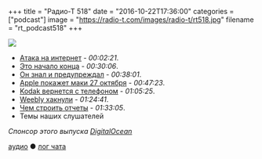 +++
title = "Радио-Т 518"
date = "2016-10-22T17:36:00"
categories = ["podcast"]
image = "https://radio-t.com/images/radio-t/rt518.jpg"
filename = "rt_podcast518"
+++

![](https://radio-t.com/images/radio-t/rt518.jpg)

- [Атака на интернет](https://www.wired.com/2016/10/internet-outage-ddos-dns-dyn/) - *00:02:21*.
- [Это начало конца](http://gizmodo.com/todays-brutal-ddos-attack-is-the-beginning-of-a-bleak-f-1788071976?utm_campaign=socialflow_gizmodo_twitter) - *00:30:06*.
- [Он знал и предупреждал](https://www.schneier.com/blog/archives/2016/09/someone_is_lear.html) - *00:38:01*.
- [Apple покажет маки 27 октября](https://9to5mac.com/2016/10/19/apple-october-event-official/) - *00:47:23*.
- [Kodak вернется с телефоном](https://www.cnet.com/products/kodak-ektra/preview/) - *01:05:25*.
- [Weebly хакнули](https://techcrunch.com/2016/10/20/weebly-hacked-43-million-credentials-stolen/) - *01:24:41*.
- [Чем строить отчеты](https://github.com/arachnys/athenapdf) - *01:33:05*.
- Темы наших слушателей

_Спонсор этого выпуска [DigitalOcean](https://www.digitalocean.com)_

[аудио](http://cdn.radio-t.com/rt_podcast518.mp3) ● [лог чата](http://chat.radio-t.com/logs/radio-t-518.html)
<audio src="http://cdn.radio-t.com/rt_podcast518.mp3" preload="none"></audio>
